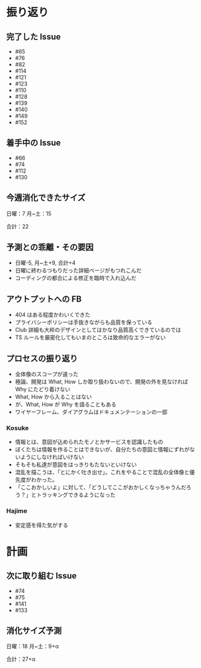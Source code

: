 # 振り返り

## 完了した Issue

- #65
- #76
- #82
- #114
- #121
- #123
- #110
- #128
- #139
- #140
- #149
- #152

## 着手中の Issue

- #66
- #74
- #112
- #130

## 今週消化できたサイズ

日曜：7
月~土：15

合計：22

## 予測との乖離・その要因

- 日曜-5, 月~土+9, 合計+4
- 日曜に終わるつもりだった詳細ページがもつれこんだ
- コーディングの都合による修正を臨時で入れ込んだ

## アウトプットへの FB

- 404 はある程度かわいくできた
- プライバシーポリシーは手抜きながらも品質を保っている
- Club 詳細も大枠のデザインとしてはかなり品質高くできているのでは
- TS ルールを厳密化してもいまのところは致命的なエラーがない

## プロセスの振り返り

- 全体像のスコープが違った
- 極論、開発は What, How しか取り扱わないので、開発の外を見なければ Why にたどり着けない
- What, How から入ることはない
- が、What, How が Why を語ることもある
- ワイヤーフレーム、ダイアグラムはドキュメンテーションの一部

### Kosuke

- 情報とは、意図が込められたモノとかサービスを認識したもの
- ぼくたちは情報を作ることはできないが、自分たちの意図と情報にずれがないようにしなければいけない
- そもそも私達が意図をはっきりもたないといけない
- 混乱を描こうは、「とにかく吐き出せ」。これをやることで混乱の全体像と優先度がわかった。
- 「ここおかしいよ」に対して、「どうしてここがおかしくなっちゃうんだろう？」とトラッキングできるようになった

### Hajime

- 安定感を得た気がする

# 計画

## 次に取り組む Issue

- #74
- #75
- #141
- #133

## 消化サイズ予測

日曜：18
月~土：9+α

合計：27+α
